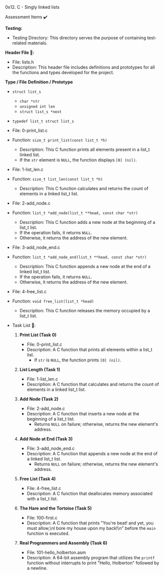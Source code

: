 0x12. C - Singly linked lists

Assessment Items ✔️

**Testing:**
- Testing Directory: This directory serves the purpose of containing test-related materials.

**Header File 📁:**
- File: lists.h
- Description: This header file includes definitions and prototypes for all the functions and types developed for the project.

**Type / File**	**Definition / Prototype**
- `struct list_s`
    - `char *str`
    - `unsigned int len`
    - `struct list_s *next`
- `typedef list_t struct list_s`
- File: 0-print_list.c
- Function: `size_t print_list(const list_t *h)`
    - Description: This C function prints all elements present in a list_t linked list.
    - If the `str` element is `NULL`, the function displays `[0] (nil)`.

- File: 1-list_len.c
- Function: `size_t list_len(const list_t *h)`
    - Description: This C function calculates and returns the count of elements in a linked list_t list.

- File: 2-add_node.c
- Function: `list_t *add_node(list_t **head, const char *str)`
    - Description: This C function adds a new node at the beginning of a list_t list.
    - If the operation fails, it returns `NULL`.
    - Otherwise, it returns the address of the new element.

- File: 3-add_node_end.c
- Function: `list_t *add_node_end(list_t **head, const char *str)`
    - Description: This C function appends a new node at the end of a linked list_t list.
    - If the operation fails, it returns `NULL`.
    - Otherwise, it returns the address of the new element.

- File: 4-free_list.c
- Function: `void free_list(list_t *head)`
    - Description: This C function releases the memory occupied by a list_t list.

- Task List 📃:
  1. **Print List (Task 0)**
     - File: 0-print_list.c
     - Description: A C function that prints all elements within a list_t list.
       - If `str` is `NULL`, the function prints `[0] (nil)`.

  2. **List Length (Task 1)**
     - File: 1-list_len.c
     - Description: A C function that calculates and returns the count of elements in a linked list_t list.

  3. **Add Node (Task 2)**
     - File: 2-add_node.c
     - Description: A C function that inserts a new node at the beginning of a list_t list.
       - Returns `NULL` on failure; otherwise, returns the new element's address.

  4. **Add Node at End (Task 3)**
     - File: 3-add_node_end.c
     - Description: A C function that appends a new node at the end of a linked list_t list.
       - Returns `NULL` on failure; otherwise, returns the new element's address.

  5. **Free List (Task 4)**
     - File: 4-free_list.c
     - Description: A C function that deallocates memory associated with a list_t list.

  6. **The Hare and the Tortoise (Task 5)**
     - File: 100-first.c
     - Description: A C function that prints "You're beat! and yet, you must allow,\nI bore my house upon my back!\n" before the `main` function is executed.

  7. **Real Programmers and Assembly (Task 6)**
     - File: 101-hello_holberton.asm
     - Description: A 64-bit assembly program that utilizes the `printf` function without interrupts to print "Hello, Holberton" followed by a newline.
